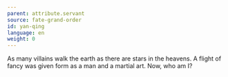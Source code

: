 ```yaml
---
parent: attribute.servant
source: fate-grand-order
id: yan-qing
language: en
weight: 0
---
```


As many villains walk the earth as there are stars in the heavens. A flight of fancy was given form as a man and a martial art. Now, who am I?
